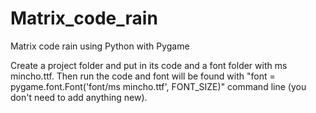 # Matrix_code_rain
Matrix code rain using Python with Pygame

Create a project folder and put in its code and a font folder with ms mincho.ttf. Then run the code and font will be found with "font = pygame.font.Font('font/ms mincho.ttf', FONT_SIZE)" command line (you don't need to add anything new).
